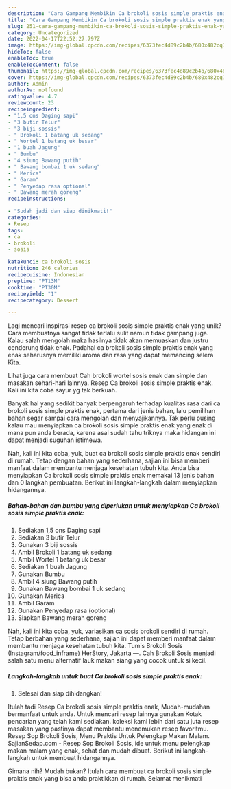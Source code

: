 ```yaml
---
description: "Cara Gampang Membikin Ca brokoli sosis simple praktis enak yang Enak"
title: "Cara Gampang Membikin Ca brokoli sosis simple praktis enak yang Enak"
slug: 251-cara-gampang-membikin-ca-brokoli-sosis-simple-praktis-enak-yang-enak
category: Uncategorized
date: 2022-04-17T22:52:27.797Z
image: https://img-global.cpcdn.com/recipes/6373fec4d89c2b4b/680x482cq70/ca-brokoli-sosis-simple-praktis-enak-foto-resep-utama.jpg
hideToc: false
enableToc: true
enableTocContent: false
thumbnail: https://img-global.cpcdn.com/recipes/6373fec4d89c2b4b/680x482cq70/ca-brokoli-sosis-simple-praktis-enak-foto-resep-utama.jpg
cover: https://img-global.cpcdn.com/recipes/6373fec4d89c2b4b/680x482cq70/ca-brokoli-sosis-simple-praktis-enak-foto-resep-utama.jpg
author: Admin
authorAv: notfound
ratingvalue: 4.7
reviewcount: 23
recipeingredient:
- "1,5 ons Daging sapi"
- "3 butir Telur"
- "3 biji sossis"
- " Brokoli 1 batang uk sedang"
- " Wortel 1 batang uk besar"
- "1 buah Jagung"
- " Bumbu"
- "4 siung Bawang putih"
- " Bawang bombai 1 uk sedang"
- " Merica"
- " Garam"
- " Penyedap rasa optional"
- " Bawang merah goreng"
recipeinstructions:

- "Sudah jadi dan siap dinikmati!"
categories:
- Resep
tags:
- ca
- brokoli
- sosis

katakunci: ca brokoli sosis 
nutrition: 246 calories
recipecuisine: Indonesian
preptime: "PT13M"
cooktime: "PT30M"
recipeyield: "1"
recipecategory: Dessert

---
```





Lagi mencari inspirasi resep ca brokoli sosis simple praktis enak yang unik? Cara membuatnya sangat tidak terlalu sulit namun tidak gampang juga. Kalau salah mengolah maka hasilnya tidak akan memuaskan dan justru cenderung tidak enak. Padahal ca brokoli sosis simple praktis enak yang enak seharusnya memiliki aroma dan rasa yang dapat memancing selera Kita.





Lihat juga cara membuat Cah brokoli wortel sosis enak dan simple dan masakan sehari-hari lainnya. Resep Ca brokoli sosis simple praktis enak. Kali ini kita coba sayur yg tak berkuah.

Banyak hal yang sedikit banyak berpengaruh terhadap kualitas rasa dari ca brokoli sosis simple praktis enak, pertama dari jenis bahan, lalu pemilihan bahan segar sampai cara mengolah dan menyajikannya. Tak perlu pusing kalau mau menyiapkan ca brokoli sosis simple praktis enak yang enak di mana pun anda berada, karena asal sudah tahu triknya maka hidangan ini dapat menjadi suguhan istimewa.






Nah, kali ini kita coba, yuk, buat ca brokoli sosis simple praktis enak sendiri di rumah. Tetap dengan bahan yang sederhana, sajian ini bisa memberi manfaat dalam membantu menjaga kesehatan tubuh kita. Anda bisa menyiapkan Ca brokoli sosis simple praktis enak memakai 13 jenis bahan dan 0 langkah pembuatan. Berikut ini langkah-langkah dalam menyiapkan hidangannya.

<!--inarticleads1-->

##### Bahan-bahan dan bumbu yang diperlukan untuk menyiapkan Ca brokoli sosis simple praktis enak:

1. Sediakan 1,5 ons Daging sapi
1. Sediakan 3 butir Telur
1. Gunakan 3 biji sossis
1. Ambil  Brokoli 1 batang uk sedang
1. Ambil  Wortel 1 batang uk besar
1. Sediakan 1 buah Jagung
1. Gunakan  Bumbu
1. Ambil 4 siung Bawang putih
1. Gunakan  Bawang bombai 1 uk sedang
1. Gunakan  Merica
1. Ambil  Garam
1. Gunakan  Penyedap rasa (optional)
1. Siapkan  Bawang merah goreng


Nah, kali ini kita coba, yuk, variasikan ca sosis brokoli sendiri di rumah. Tetap berbahan yang sederhana, sajian ini dapat memberi manfaat dalam membantu menjaga kesehatan tubuh kita. Tumis Brokoli Sosis (Instagram/food_inframe) HerStory, Jakarta —. Cah Brokoli Sosis menjadi salah satu menu alternatif lauk makan siang yang cocok untuk si kecil. 

<!--inarticleads2-->

##### Langkah-langkah untuk buat Ca brokoli sosis simple praktis enak:


1. Selesai dan siap dihidangkan!

Itulah tadi Resep Ca brokoli sosis simple praktis enak, Mudah-mudahan bermanfaat untuk anda. Untuk mencari resep lainnya gunakan Kotak pencarian yang telah kami sediakan. koleksi kami lebih dari satu juta resep masakan yang pastinya dapat membantu menemukan resep favoritmu. Resep Sop Brokoli Sosis, Menu Praktis Untuk Pelengkap Makan Malam. SajianSedap.com - Resep Sop Brokoli Sosis, ide untuk menu pelengkap makan malam yang enak, sehat dan mudah dibuat. Berikut ini langkah-langkah untuk membuat hidangannya. 

Gimana nih? Mudah bukan? Itulah cara membuat ca brokoli sosis simple praktis enak yang bisa anda praktikkan di rumah. Selamat menikmati
